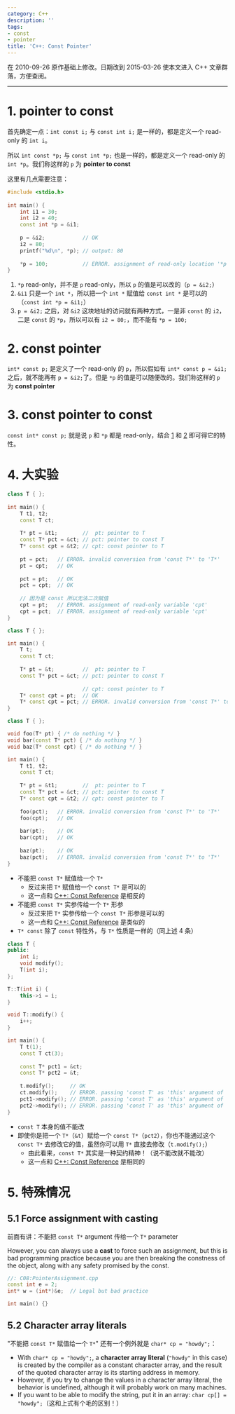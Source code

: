 ```yaml
---
category: C++
description: ''
tags:
- const
- pointer
title: 'C++: Const Pointer'
---
```


在 2010-09-26 原作基础上修改。日期改到 2015-03-26 使本文进入 C++ 文章群落，方便查阅。

-----

# 1. pointer to const

首先确定一点：`int const i;` 与 `const int i;` 是一样的，都是定义一个 read-only 的 `int i`。 
 
所以 `int const *p;` 与 `const int *p;` 也是一样的，都是定义一个 read-only 的 `int *p`。我们称这样的 `p` 为 **pointer to const**

这里有几点需要注意：

```cpp
#include <stdio.h>  
  
int main() {  
	int i1 = 30;  
	int i2 = 40;  
	const int *p = &i1;  
	  
	p = &i2; 			// OK
	i2 = 80;  
	printf("%d\n", *p); // output: 80  
	  
	*p = 100; 			// ERROR. assignment of read-only location '*p'
}
```

1. `*p` read-only，并不是 `p` read-only，所以 `p` 的值是可以改的（`p = &i2;`）
2. `&i1` 只是一个 `int *`，所以把一个 `int *` 赋值给 `const int *` 是可以的（`const int *p = &i1;`）
3. `p = &i2;` 之后，对 `&i2` 这块地址的访问就有两种方式，一是非 `const` 的 `i2`，二是 `const` 的 `*p`，所以可以有 `i2 = 80;`，而不能有 `*p = 100;`

# 2. const pointer

`int* const p;` 是定义了一个 read-only 的 `p`，所以假如有 `int* const p = &i1;` 之后，就不能再有 `p = &i2;`了。但是 `*p` 的值是可以随便改的。我们称这样的 `p` 为 **const pointer**

# 3. const pointer to const

`const int* const p;` 就是说 `p` 和 `*p` 都是 read-only，结合 [1](#1-pointer-to-const) 和 [2](#2-const-pointer) 即可得它的特性。

# 4. 大实验

```cpp
class T { };
  
int main() {  
	T t1, t2;
	const T ct;
	
	T* pt = &t1;		//  pt: pointer to T
	const T* pct = &ct; // pct: pointer to const T
	T* const cpt = &t2; // cpt: const pointer to T
	
	pt = pct; 	// ERROR. invalid conversion from 'const T*' to 'T*' 
	pt = cpt; 	// OK
	
	pct = pt; 	// OK
	pct = cpt; 	// OK
	
	// 因为是 const 所以无法二次赋值
	cpt = pt;	// ERROR. assignment of read-only variable 'cpt'
	cpt = pct;	// ERROR. assignment of read-only variable 'cpt'
}
```

```cpp
class T { };

int main() {
	T t;
	const T ct;
	
	T* pt = &t;			//  pt: pointer to T
	const T* pct = &ct; // pct: pointer to const T
	
						// cpt: const pointer to T
	T* const cpt = pt;	// OK
	T* const cpt = pct; // ERROR. invalid conversion from 'const T*' to 'T*'
}
```

```cpp
class T { };

void foo(T* pt) { /* do nothing */ }
void bar(const T* pct) { /* do nothing */ }
void baz(T* const cpt) { /* do nothing */ }

int main() {
	T t1, t2;
	const T ct;
	
	T* pt = &t1;		//  pt: pointer to T
	const T* pct = &ct; // pct: pointer to const T
	T* const cpt = &t2; // cpt: const pointer to T
	
	foo(pct); 	// ERROR. invalid conversion from 'const T*' to 'T*'
	foo(cpt);	// OK
	
	bar(pt); 	// OK
	bar(cpt);	// OK
	
	baz(pt);	// OK
	baz(pct);	// ERROR. invalid conversion from 'const T*' to 'T*'
}
```

* 不能把 `const T*` 赋值给一个 `T*`
	* 反过来把 `T*` 赋值给一个 `const T*` 是可以的
	* 这一点和 [C++: Const Reference](/c++/2015/03/28/cpp-const-reference#rules) 是相反的
* 不能把 `const T*` 实参传给一个 `T*` 形参
	* 反过来把 `T*` 实参传给一个 `const T*` 形参是可以的
	* 这一点和 [C++: Const Reference](/c++/2015/03/28/cpp-const-reference#rules) 是类似的
* `T* const` 除了 `const` 特性外，与 `T*` 性质是一样的（同上述 4 条）

```cpp
class T {
public:
	int i;
	void modify();
	T(int i);
};

T::T(int i) {
	this->i = i;
}

void T::modify() {
	i++;
}

int main() {
	T t(1);
    const T ct(3);
    
    const T* pct1 = &ct;
    const T* pct2 = &t;	
    
    t.modify();		// OK
    ct.modify();	// ERROR. passing 'const T' as 'this' argument of 'void T::modify()' discards qualifiers
    pct1->modify();	// ERROR. passing 'const T' as 'this' argument of 'void T::modify()' discards qualifiers
    pct2->modify();	// ERROR. passing 'const T' as 'this' argument of 'void T::modify()' discards qualifiers
}
```

* `const T` 本身的值不能改
* 即使你是把一个 `T*`（`&t`）赋给一个 `const T*`（`pct2`），你也不能通过这个 `const T*` 去修改它的值，虽然你可以用 `T*` 直接去修改（`t.modify();`）
	* 由此看来，`const T*` 其实是一种契约精神！（说不能改就不能改）
	* 这一点和 [C++: Const Reference](/c++/2015/03/28/cpp-const-reference#rules) 是相同的

# 5. 特殊情况

## 5.1 Force assignment with casting 
	
前面有讲：不能把 `const T*` argument 传给一个 `T*` parameter
	
However, you can always use a **cast** to force such an assignment, but this is bad programming practice because you are then breaking the constness of the object, along with any safety promised by the const.

```cpp
//: C08:PointerAssignment.cpp
const int e = 2;
int* w = (int*)&e; 	// Legal but bad practice

int main() {}
```

## 5.2 Character array literals

"不能把 `const T*` 赋值给一个 `T*`" 还有一个例外就是 `char* cp = "howdy";`：

* With `char* cp = "howdy";`, a **character array literal** (`"howdy"` in this case) is created by the compiler as a constant character array, and the result of the quoted character array is its starting address in memory.
* However, if you try to change the values in a character array literal, the behavior is undefined, although it will probably work on many machines.
* If you want to be able to modify the string, put it in an array: `char cp[] = "howdy";`（这和上式有个毛的区别！）